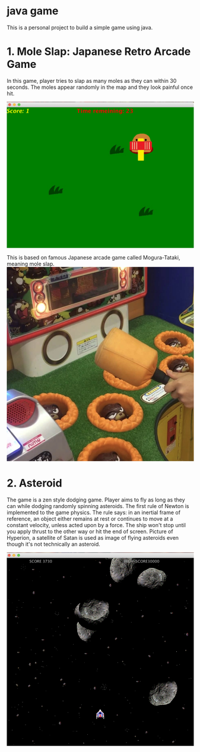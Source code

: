 # java game
This is a personal project to build a simple game using java.

# 1. Mole Slap: Japanese Retro Arcade Game
In this game, player tries to slap as many moles as they can within 30 seconds.
The moles appear randomly in the map and they look painful once hit.

![alt text](src/com/yotaro/javagame/image/mole-slap-game.png)

This is based on famous Japanese arcade game called Mogura-Tataki, meaning mole slap.
![alt text](src/com/yotaro/javagame/image/mole-slap.jpeg)

# 2. Asteroid
The game is a zen style dodging game. 
Player aims to fly as long as they can while dodging randomly spinning asteroids.
The first rule of Newton is implemented to the game physics.
The rule says: in an inertial frame of reference, an object either remains at rest or continues to move at a constant velocity, unless acted upon by a force.
The ship won't stop until you apply thrust to the other way or hit the end of screen.
Picture of Hyperion, a satellite of Satan is used as image of flying asteroids even though it's not technically an asteroid.

![alt text](src/com/yotaro/javagame/image/asteroid-play-pic.png)